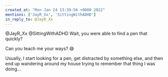 ```yaml
---
created_at: "Mon Jan 24 13:39:56 +0000 2022"
mentions: ['JayR_Xx', 'SittingWithADHD']
in_reply_to: @JayR_Xx
---
```


@JayR_Xx @SittingWithADHD Wait, you were able to find a pen that quickly?

Can you teach me your ways? 😅

Usually, I start looking for a pen, get distracted by something else, and then end up wandering around my house trying to remember that thing I was doing...